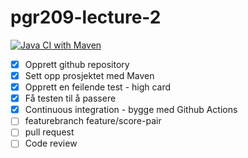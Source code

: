 # pgr209-lecture-2

[![Java CI with Maven](https://github.com/kristiania-pgr209-2022/pgr209-lecture-2/actions/workflows/maven.yml/badge.svg)](https://github.com/kristiania-pgr209-2022/pgr209-lecture-2/actions/workflows/maven.yml)

* [x] Opprett github repository
* [x] Sett opp prosjektet med Maven
* [x] Opprett en feilende test - high card
* [x] Få testen til å passere
* [x] Continuous integration - bygge med Github Actions
* [ ] featurebranch feature/score-pair
* [ ] pull request
* [ ] Code review
